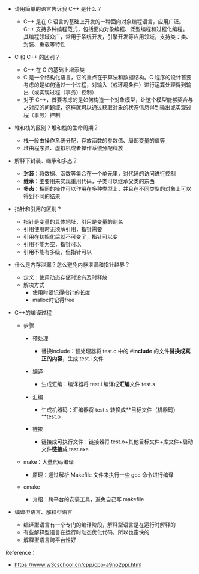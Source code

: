- 请用简单的语言告诉我 C++ 是什么？
  
  - C++ 是在 C 语言的基础上开发的一种面向对象编程语言，应用广泛。C++ 支持多种编程范式，包括面向对象编程、泛型编程和过程化编程。 其编程领域众广，常用于系统开发，引擎开发等应用领域，支持类：类、封装、重载等特性
  
- C 和 C++ 的区别？

  - C++ 在 C 的基础上增添类
  - C 是一个结构化语言，它的重点在于算法和数据结构。C 程序的设计首要考虑的是如何通过一个过程，对输入（或环境条件）进行运算处理得到输出（或实现过程（事务）控制）
  - 对于 C++，首要考虑的是如何构造一个对象模型，让这个模型能够契合与之对应的问题域，这样就可以通过获取对象的状态信息得到输出或实现过程（事务）控制

- 堆和栈的区别？堆和栈的生命周期？

  - 栈一般由操作系统分配，存放函数的参数值、局部变量的值等
  - 堆由程序员、虚拟机或者操作系统分配释放

- 解释下封装、继承和多态？

  - **封装**：将数据、函数等集合在一个单元里，对代码的访问进行控制
  - **继承**：主要用来实现重用代码，子类可以继承父类的东西
  - **多态**：相同的操作可以作用在多种类型上，并且在不同类型的对象上可以得到不同的结果

- 指针和引用的区别？

  - 指针是变量的具体地址，引用是变量的别名
  - 引用使用时无须解引用，指针需要
  - 引用在初始化后就不可变了，指针可以变
  - 引用不能为空，指针可以
  - 引用不能有多级，但指针可以

- 什么是内存泄漏？怎么避免内存泄漏和指针越界？

  - 定义：使用动态存储时没有及时释放
  - 解决方式
    - 使用时要记得指针的长度
    - malloc时记得free

- C++的编译过程

  - 步骤

    - 预处理

      - 替换include：预处理器将 test.c 中的 #**include** 的文件**替换成真正的内容**，生成 test.i 文件

    - 编译

      - 生成汇编：编译器将 test.i 编译成**汇编**文件 test.s

    - 汇编

      - 生成机器码：汇编器将 test.s 转换成**目标文件（机器码）**test.o

    - 链接

      - 链接成可执行文件：链接器将 test.o+其他目标文件+库文件+启动文件**链接**成 test.exe
    
  - make：大量代码编译

    - 原理：通过解析 Makefile 文件来执行一些 gcc 命令进行编译

  - cmake

    - 介绍：跨平台的安装工具，避免自己写 makefile 


- 编译型语言、解释型语言

  - 编译型语言有一个专门的编译阶段，解释型语言是在运行时解释的
  - 有些解释型语言在运行时动态优化代码，所以也蛮快的
  - 解释型语言跨平台性好





Reference：

- https://www.w3cschool.cn/cpp/cpp-a9no2ppi.html





















